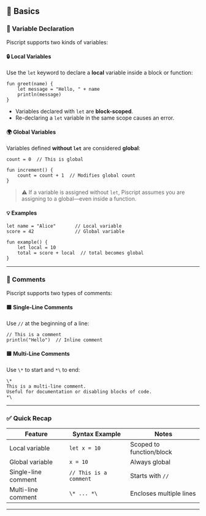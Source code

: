 
## 📝 Basics

### 🧾 Variable Declaration

Piscript supports two kinds of variables:

#### 🔒 Local Variables

Use the `let` keyword to declare a **local** variable inside a block or function:

```piscript
fun greet(name) {
    let message = "Hello, " + name
    println(message)
}
```

* Variables declared with `let` are **block-scoped**.
* Re-declaring a `let` variable in the same scope causes an error.

#### 🌍 Global Variables

Variables defined **without `let`** are considered **global**:

```piscript
count = 0  // This is global

fun increment() {
    count = count + 1  // Modifies global count
}
```

> ⚠️ If a variable is assigned without `let`, Piscript assumes you are assigning to a global—even inside a function.

#### 💡 Examples

```piscript
let name = "Alice"       // Local variable
score = 42               // Global variable

fun example() {
    let local = 10
    total = score + local  // total becomes global
}
```

---

### 💬 Comments

Piscript supports two types of comments:

#### 🟩 Single-Line Comments

Use `//` at the beginning of a line:

```piscript
// This is a comment
println("Hello")  // Inline comment
```

#### 🟨 Multi-Line Comments

Use `\*` to start and `*\` to end:

```piscript
\*
This is a multi-line comment.
Useful for documentation or disabling blocks of code.
*\
```

---

### ✅ Quick Recap

| Feature             | Syntax Example         | Notes                    |
| ------------------- | ---------------------- | ------------------------ |
| Local variable      | `let x = 10`           | Scoped to function/block |
| Global variable     | `x = 10`               | Always global            |
| Single-line comment | `// This is a comment` | Starts with `//`         |
| Multi-line comment  | `\* ... *\`            | Encloses multiple lines  |

---


